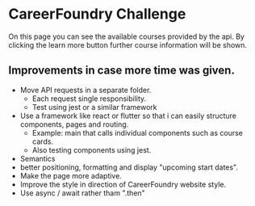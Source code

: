 # CareerFoundry Challenge

On this page you can see the available courses provided by the api.
By clicking the learn more button further course information will be shown.

## Improvements in case more time was given.

- Move API requests in a separate folder.
  - Each request single responsibility.
  - Test using jest or a similar framework
- Use a framework like react or flutter so that i can easily structure components, pages and routing.
  - Example: main that calls individual components such as course cards.
  - Also testing components using jest.
- Semantics
- better positioning, formatting and display "upcoming start dates".
- Make the page more adaptive.
- Improve the style in direction of CareerFoundry website style.
- Use async / await rather tham ".then"
